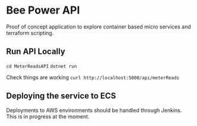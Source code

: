 # Bee Power API
Proof of concept application to explore container based micro services and terraform scripting.

## Run API Locally

`cd MeterReadsAPI`
`dotnet run`

Check things are working
`curl http://localhost:5000/api/meterReads`

## Deploying the service to ECS

Deployments to AWS environments should be handled through Jenkins. This is in progress at the moment.
